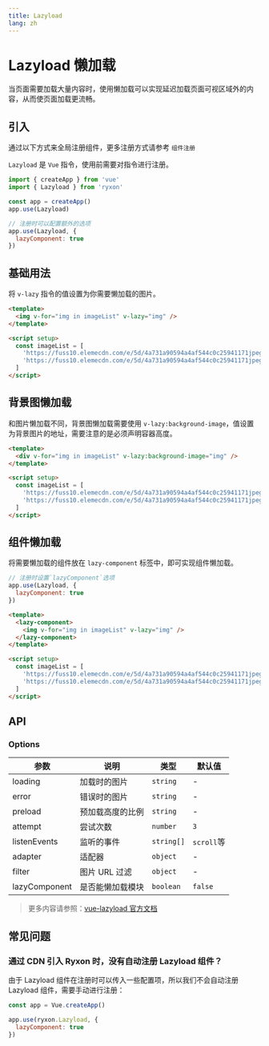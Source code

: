 ```yaml
---
title: Lazyload
lang: zh
---
```


# Lazyload 懒加载

当页面需要加载大量内容时，使用懒加载可以实现延迟加载页面可视区域外的内容，从而使页面加载更流畅。

## 引入

通过以下方式来全局注册组件，更多注册方式请参考 `组件注册`

`Lazyload` 是 `Vue` 指令，使用前需要对指令进行注册。

```js
import { createApp } from 'vue'
import { Lazyload } from 'ryxon'

const app = createApp()
app.use(Lazyload)

// 注册时可以配置额外的选项
app.use(Lazyload, {
  lazyComponent: true
})
```

## 基础用法

将 `v-lazy` 指令的值设置为你需要懒加载的图片。

```html
<template>
  <img v-for="img in imageList" v-lazy="img" />
</template>

<script setup>
  const imageList = [
    'https://fuss10.elemecdn.com/e/5d/4a731a90594a4af544c0c25941171jpeg.jpeg',
    'https://fuss10.elemecdn.com/e/5d/4a731a90594a4af544c0c25941171jpeg.jpeg'
  ]
</script>
```

## 背景图懒加载

和图片懒加载不同，背景图懒加载需要使用 `v-lazy:background-image`，值设置为背景图片的地址，需要注意的是必须声明容器高度。

```html
<template>
  <div v-for="img in imageList" v-lazy:background-image="img" />
</template>

<script setup>
  const imageList = [
    'https://fuss10.elemecdn.com/e/5d/4a731a90594a4af544c0c25941171jpeg.jpeg',
    'https://fuss10.elemecdn.com/e/5d/4a731a90594a4af544c0c25941171jpeg.jpeg'
  ]
</script>
```

## 组件懒加载

将需要懒加载的组件放在 `lazy-component` 标签中，即可实现组件懒加载。

```js
// 注册时设置`lazyComponent`选项
app.use(Lazyload, {
  lazyComponent: true
})
```

```html
<template>
  <lazy-component>
    <img v-for="img in imageList" v-lazy="img" />
  </lazy-component>
</template>

<script setup>
  const imageList = [
    'https://fuss10.elemecdn.com/e/5d/4a731a90594a4af544c0c25941171jpeg.jpeg',
    'https://fuss10.elemecdn.com/e/5d/4a731a90594a4af544c0c25941171jpeg.jpeg'
  ]
</script>
```

## API

### Options

| 参数          | 说明             | 类型       | 默认值     |
| ------------- | ---------------- | ---------- | ---------- |
| loading       | 加载时的图片     | `string`   | -          |
| error         | 错误时的图片     | `string`   | -          |
| preload       | 预加载高度的比例 | `string`   | -          |
| attempt       | 尝试次数         | `number`   | `3`        |
| listenEvents  | 监听的事件       | `string[]` | `scroll`等 |
| adapter       | 适配器           | `object`   | -          |
| filter        | 图片 URL 过滤    | `object`   | -          |
| lazyComponent | 是否能懒加载模块 | `boolean`  | `false`    |

> 更多内容请参照：[vue-lazyload 官方文档](https://github.com/hilongjw/vue-lazyload)

## 常见问题

### 通过 CDN 引入 Ryxon 时，没有自动注册 Lazyload 组件？

由于 Lazyload 组件在注册时可以传入一些配置项，所以我们不会自动注册 Lazyload 组件，需要手动进行注册：

```js
const app = Vue.createApp()

app.use(ryxon.Lazyload, {
  lazyComponent: true
})
```
